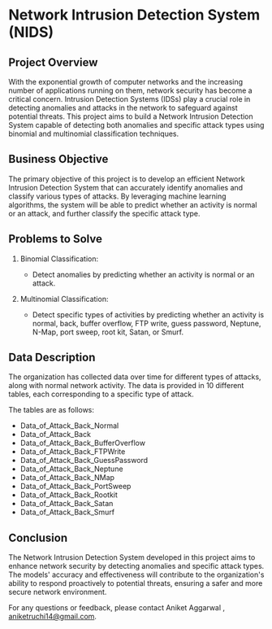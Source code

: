 
# Network Intrusion Detection System (NIDS)

## Project Overview

With the exponential growth of computer networks and the increasing number of applications running on them, network security has become a critical concern. Intrusion Detection Systems (IDSs) play a crucial role in detecting anomalies and attacks in the network to safeguard against potential threats. This project aims to build a Network Intrusion Detection System capable of detecting both anomalies and specific attack types using binomial and multinomial classification techniques.

## Business Objective

The primary objective of this project is to develop an efficient Network Intrusion Detection System that can accurately identify anomalies and classify various types of attacks. By leveraging machine learning algorithms, the system will be able to predict whether an activity is normal or an attack, and further classify the specific attack type.

## Problems to Solve

1. Binomial Classification:
   - Detect anomalies by predicting whether an activity is normal or an attack.

2. Multinomial Classification:
   - Detect specific types of activities by predicting whether an activity is normal, back, buffer overflow, FTP write, guess password, Neptune, N-Map, port sweep, root kit, Satan, or Smurf.

## Data Description

The organization has collected data over time for different types of attacks, along with normal network activity. The data is provided in 10 different tables, each corresponding to a specific type of attack.

The tables are as follows:
- Data_of_Attack_Back_Normal
- Data_of_Attack_Back
- Data_of_Attack_Back_BufferOverflow
- Data_of_Attack_Back_FTPWrite
- Data_of_Attack_Back_GuessPassword
- Data_of_Attack_Back_Neptune
- Data_of_Attack_Back_NMap
- Data_of_Attack_Back_PortSweep
- Data_of_Attack_Back_Rootkit
- Data_of_Attack_Back_Satan
- Data_of_Attack_Back_Smurf


## Conclusion

The Network Intrusion Detection System developed in this project aims to enhance network security by detecting anomalies and specific attack types. The models' accuracy and effectiveness will contribute to the organization's ability to respond proactively to potential threats, ensuring a safer and more secure network environment.

For any questions or feedback, please contact Aniket Aggarwal , aniketruchi14@gmail.com.
